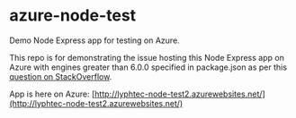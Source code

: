 # azure-node-test

Demo Node Express app for testing on Azure.

This repo is for demonstrating the issue hosting this Node Express app on Azure with engines greater than 6.0.0 specified in package.json as per this [question on StackOverflow](http://stackoverflow.com/questions/38580186/issue-running-node-app-on-azure-app-service-with-engines-greater-than-6-0-0).

App is here on Azure: [http://lyphtec-node-test2.azurewebsites.net/](http://lyphtec-node-test2.azurewebsites.net/)
